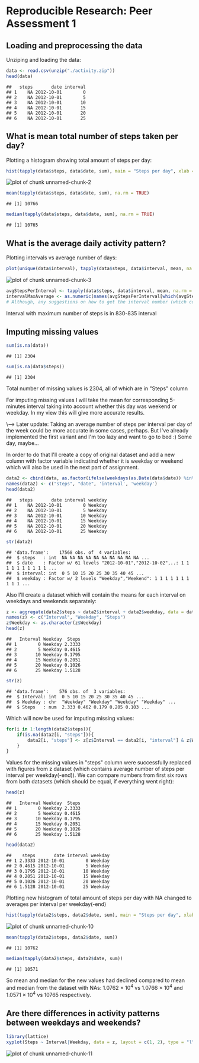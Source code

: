 # Reproducible Research: Peer Assessment 1

## Loading and preprocessing the data

Unziping and loading the data:

```r
data <- read.csv(unzip("./activity.zip"))
head(data)
```

```
##   steps       date interval
## 1    NA 2012-10-01        0
## 2    NA 2012-10-01        5
## 3    NA 2012-10-01       10
## 4    NA 2012-10-01       15
## 5    NA 2012-10-01       20
## 6    NA 2012-10-01       25
```

## What is mean total number of steps taken per day?

Plotting a histogram showing total amount of steps per day:

```r
hist(tapply(data$steps, data$date, sum), main = "Steps per day", xlab = "Number of steps per day", col = "red")
```

![plot of chunk unnamed-chunk-2](figure/unnamed-chunk-2.png) 

```r
mean(tapply(data$steps, data$date, sum), na.rm = TRUE)
```

```
## [1] 10766
```

```r
median(tapply(data$steps, data$date, sum), na.rm = TRUE)
```

```
## [1] 10765
```

## What is the average daily activity pattern?

Plotting intervals vs average number of days:

```r
plot(unique(data$interval), tapply(data$steps, data$interval, mean, na.rm = TRUE), type = "l", xlab = "Interval", ylab = "Average Number of Steps")
```

![plot of chunk unnamed-chunk-3](figure/unnamed-chunk-3.png) 

```r
avgStepsPerInterval <- tapply(data$steps, data$interval, mean, na.rm = TRUE)
intervalMaxAverage <- as.numeric(names(avgStepsPerInterval[which(avgStepsPerInterval == max(avgStepsPerInterval), arr.ind = TRUE)])) # Some perversion, don't look here :D
# Although, any suggestions on how to get the interval number (which comes as a row.name after tapply()) here in a more elegant way are welcome in the comment section on Coursera :)
```

Interval with maximum number of steps is in 830-835 interval

## Imputing missing values


```r
sum(is.na(data))
```

```
## [1] 2304
```

```r
sum(is.na(data$steps))
```

```
## [1] 2304
```

Total number of missing values is 2304, all of which are in "Steps" column

For imputing missing values I will take the mean for corresponding 5-minutes interval taking into account whether this day was weekend or weekday. In my view this will give more accurate results. 

\\--> Later update: Taking an average number of steps per interval per day of the week could be more accurate in some cases, perhaps. But I've already implemented the first variant and I'm too lazy and want to go to bed :) Some day, maybe...

In order to do that I'll create a copy of original dataset and add a new column with factor variable indicatind whether it is weekday or weekend which will also be used in the next part of assignment.


```r
data2 <- cbind(data, as.factor(ifelse(weekdays(as.Date(data$date)) %in% c("Saturday", "Sunday"), "Weekend", "Weekday")))
names(data2) <- c("steps", "date", 'interval', 'weekday')
head(data2)
```

```
##   steps       date interval weekday
## 1    NA 2012-10-01        0 Weekday
## 2    NA 2012-10-01        5 Weekday
## 3    NA 2012-10-01       10 Weekday
## 4    NA 2012-10-01       15 Weekday
## 5    NA 2012-10-01       20 Weekday
## 6    NA 2012-10-01       25 Weekday
```

```r
str(data2)
```

```
## 'data.frame':	17568 obs. of  4 variables:
##  $ steps   : int  NA NA NA NA NA NA NA NA NA NA ...
##  $ date    : Factor w/ 61 levels "2012-10-01","2012-10-02",..: 1 1 1 1 1 1 1 1 1 1 ...
##  $ interval: int  0 5 10 15 20 25 30 35 40 45 ...
##  $ weekday : Factor w/ 2 levels "Weekday","Weekend": 1 1 1 1 1 1 1 1 1 1 ...
```

Also I'll create a dataset which will contain the means for each interval on weekdays and weekends separately:

```r
z <- aggregate(data2$steps ~ data2$interval + data2$weekday, data = data2, mean)
names(z) <- c("Interval", "Weekday", "Steps")
z$Weekday <- as.character(z$Weekday)
head(z)
```

```
##   Interval Weekday  Steps
## 1        0 Weekday 2.3333
## 2        5 Weekday 0.4615
## 3       10 Weekday 0.1795
## 4       15 Weekday 0.2051
## 5       20 Weekday 0.1026
## 6       25 Weekday 1.5128
```

```r
str(z)
```

```
## 'data.frame':	576 obs. of  3 variables:
##  $ Interval: int  0 5 10 15 20 25 30 35 40 45 ...
##  $ Weekday : chr  "Weekday" "Weekday" "Weekday" "Weekday" ...
##  $ Steps   : num  2.333 0.462 0.179 0.205 0.103 ...
```

Which will now be used for imputing missing values:

```r
for(i in 1:length(data2$steps)){
    if(is.na(data2[i, "steps"])){
        data2[i, "steps"] <- z[z$Interval == data2[i, "interval"] & z$Weekday == data2[i, "weekday"], "Steps"]
    }
}
```

Values for the missing values in "steps" column were successfully replaced with figures from z dataset (which contains average number of steps per interval per weekday(-end)). We can compare numbers from first six rows from both datasets (which should be equal, if everything went right):

```r
head(z)
```

```
##   Interval Weekday  Steps
## 1        0 Weekday 2.3333
## 2        5 Weekday 0.4615
## 3       10 Weekday 0.1795
## 4       15 Weekday 0.2051
## 5       20 Weekday 0.1026
## 6       25 Weekday 1.5128
```

```r
head(data2)
```

```
##    steps       date interval weekday
## 1 2.3333 2012-10-01        0 Weekday
## 2 0.4615 2012-10-01        5 Weekday
## 3 0.1795 2012-10-01       10 Weekday
## 4 0.2051 2012-10-01       15 Weekday
## 5 0.1026 2012-10-01       20 Weekday
## 6 1.5128 2012-10-01       25 Weekday
```

Plotting new histogram of total amount of steps per day with NA changed to averages per interval per weekday(-end)

```r
hist(tapply(data2$steps, data2$date, sum), main = "Steps per day", xlab = "Number of steps per day", col = "red")
```

![plot of chunk unnamed-chunk-10](figure/unnamed-chunk-10.png) 

```r
mean(tapply(data2$steps, data2$date, sum))
```

```
## [1] 10762
```

```r
median(tapply(data2$steps, data2$date, sum))
```

```
## [1] 10571
```

So mean and median for the new values had declined compared to mean and median from the dataset with NAs: 1.0762 &times; 10<sup>4</sup> vs 1.0766 &times; 10<sup>4</sup> and 1.0571 &times; 10<sup>4</sup> vs 10765 respectively. 

## Are there differences in activity patterns between weekdays and weekends?


```r
library(lattice)
xyplot(Steps ~ Interval|Weekday, data = z, layout = c(1, 2), type = "l")
```

![plot of chunk unnamed-chunk-11](figure/unnamed-chunk-11.png) 
